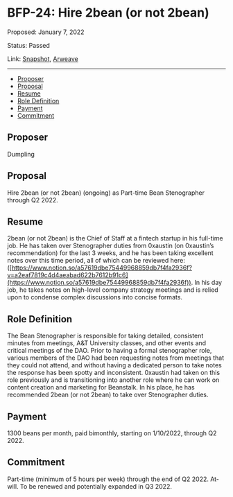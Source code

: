 # BFP-24: Hire 2bean (or not 2bean)

Proposed: January 7, 2022

Status: Passed

Link: [Snapshot](https://snapshot.org/#/beanstalkfarms.eth/proposal/0xd308f06933639072bfcfb5ada862e11c4ddda327cb954bb59cc4c9ad7a9bda5a), [Arweave](https://arweave.net/3dACVbj6nbA3QY9-ceaqJm6tAoy7e9aSuG8IdMTssis)

---

- [Proposer](#proposer)
- [Proposal](#proposal)
- [Resume](#resume)
- [Role Definition](#role-definition)
- [Payment](#payment)
- [Commitment](#commitment)

## Proposer

Dumpling

## Proposal

Hire 2bean (or not 2bean) (ongoing) as Part-time Bean Stenographer through Q2 2022.

## Resume

2bean (or not 2bean) is the Chief of Staff at a fintech startup in his full-time job. He has taken over Stenographer duties from 0xaustin (on 0xaustin’s recommendation) for the last 3 weeks, and he has been taking excellent notes over this time period, all of which can be reviewed here: ([https://www.notion.so/a57619dbe75449968859db7f4fa2936f?v=a2eaf7819c4d4aeabad622b7612b91c6](https://www.notion.so/a57619dbe75449968859db7f4fa2936f)). In his day job, he takes notes on high-level company strategy meetings and is relied upon to condense complex discussions into concise formats.

## Role Definition

The Bean Stenographer is responsible for taking detailed, consistent minutes from meetings, A&T University classes, and other events and critical meetings of the DAO. Prior to having a formal stenographer role, various members of the DAO had been requesting notes from meetings that they could not attend, and without having a dedicated person to take notes the response has been spotty and inconsistent. 0xaustin had taken on this role previously and is transitioning into another role where he can work on content creation and marketing for Beanstalk. In his place, he has recommended 2bean (or not 2bean) to take over Stenographer duties.

## Payment

1300 beans per month, paid bimonthly, starting on 1/10/2022, through Q2 2022.

## Commitment

Part-time (minimum of 5 hours per week) through the end of Q2 2022. At-will. To be renewed and potentially expanded in Q3 2022.

